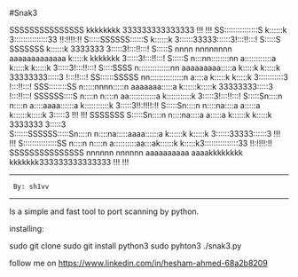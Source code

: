 #Snak3



                                                                                                    
                                                                                                    
   SSSSSSSSSSSSSSS                                   kkkkkkkk           333333333333333    !!!  !!! 
 SS:::::::::::::::S                                  k::::::k          3:::::::::::::::33 !!:!!!!:!!
S:::::SSSSSS::::::S                                  k::::::k          3::::::33333::::::3!:::!!:::!
S:::::S     SSSSSSS                                  k::::::k          3333333     3:::::3!:::!!:::!
S:::::S          nnnn  nnnnnnnn      aaaaaaaaaaaaa    k:::::k    kkkkkkk           3:::::3!:::!!:::!
S:::::S          n:::nn::::::::nn    a::::::::::::a   k:::::k   k:::::k            3:::::3!:::!!:::!
 S::::SSSS       n::::::::::::::nn   aaaaaaaaa:::::a  k:::::k  k:::::k     33333333:::::3 !:::!!:::!
  SS::::::SSSSS  nn:::::::::::::::n           a::::a  k:::::k k:::::k      3:::::::::::3  !:::!!:::!
    SSS::::::::SS  n:::::nnnn:::::n    aaaaaaa:::::a  k::::::k:::::k       33333333:::::3 !:::!!:::!
       SSSSSS::::S n::::n    n::::n  aa::::::::::::a  k:::::::::::k                3:::::3!:::!!:::!
            S:::::Sn::::n    n::::n a::::aaaa::::::a  k:::::::::::k                3:::::3!!:!!!!:!!
            S:::::Sn::::n    n::::na::::a    a:::::a  k::::::k:::::k               3:::::3 !!!  !!! 
SSSSSSS     S:::::Sn::::n    n::::na::::a    a:::::a k::::::k k:::::k  3333333     3:::::3          
S::::::SSSSSS:::::Sn::::n    n::::na:::::aaaa::::::a k::::::k  k:::::k 3::::::33333::::::3 !!!  !!! 
S:::::::::::::::SS n::::n    n::::n a::::::::::aa:::ak::::::k   k:::::k3:::::::::::::::33 !!:!!!!:!!
 SSSSSSSSSSSSSSS   nnnnnn    nnnnnn  aaaaaaaaaa  aaaakkkkkkkk    kkkkkkk333333333333333    !!!  !!! 
                                                                                                                                         
                                                                                                    
                                                                                                                        
___________________
     By: sh1vv
___________________

Is a simple and fast tool to port scanning by python.

installing: 

sudo git clone <link> 
sudo git install python3 
sudo pyhton3 ./snak3.py


follow me on https://www.linkedin.com/in/hesham-ahmed-68a2b8209

